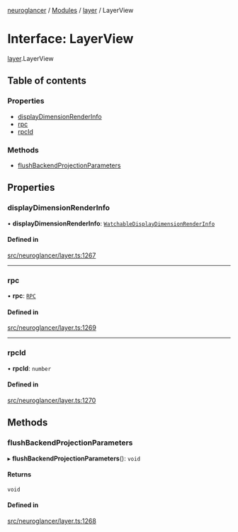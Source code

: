 [neuroglancer](../README.md) / [Modules](../modules.md) / [layer](../modules/layer.md) / LayerView

# Interface: LayerView

[layer](../modules/layer.md).LayerView

## Table of contents

### Properties

- [displayDimensionRenderInfo](layer.LayerView.md#displaydimensionrenderinfo)
- [rpc](layer.LayerView.md#rpc)
- [rpcId](layer.LayerView.md#rpcid)

### Methods

- [flushBackendProjectionParameters](layer.LayerView.md#flushbackendprojectionparameters)

## Properties

### displayDimensionRenderInfo

• **displayDimensionRenderInfo**: [`WatchableDisplayDimensionRenderInfo`](../classes/navigation_state.WatchableDisplayDimensionRenderInfo.md)

#### Defined in

[src/neuroglancer/layer.ts:1267](https://github.com/ActiveBrainAtlas2/neuroglancer/blob/540617bc/src/neuroglancer/layer.ts#L1267)

___

### rpc

• **rpc**: [`RPC`](../classes/worker_rpc.RPC.md)

#### Defined in

[src/neuroglancer/layer.ts:1269](https://github.com/ActiveBrainAtlas2/neuroglancer/blob/540617bc/src/neuroglancer/layer.ts#L1269)

___

### rpcId

• **rpcId**: `number`

#### Defined in

[src/neuroglancer/layer.ts:1270](https://github.com/ActiveBrainAtlas2/neuroglancer/blob/540617bc/src/neuroglancer/layer.ts#L1270)

## Methods

### flushBackendProjectionParameters

▸ **flushBackendProjectionParameters**(): `void`

#### Returns

`void`

#### Defined in

[src/neuroglancer/layer.ts:1268](https://github.com/ActiveBrainAtlas2/neuroglancer/blob/540617bc/src/neuroglancer/layer.ts#L1268)
